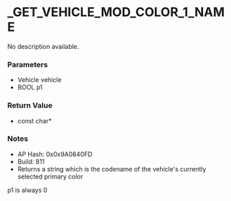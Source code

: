 # _GET_VEHICLE_MOD_COLOR_1_NAME

No description available.

### Parameters
* Vehicle vehicle
* BOOL p1

### Return Value
* const char*

### Notes
* AP Hash: 0x0x9A0840FD
* Build: 811
* Returns a string which is the codename of the vehicle's currently selected primary color

p1 is always 0

